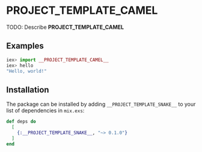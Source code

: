 <!--
![Elixir CI](https://github.com/notCalle/__PROJECT_TEMPLATE_REPO__/workflows/Elixir%20CI/badge.svg)
[![Coverage Status](https://coveralls.io/repos/github/notCalle/__PROJECT_TEMPLATE_REPO__/badge.svg?branch=master)](https://coveralls.io/github/notCalle/elixir-tagged?branch=master)
[![Hex package](https://img.shields.io/hexpm/v/__PROJECT_TEMPLATE_SNAKE__)](https://hex.pm/packages/__PROJECT_TEMPLATE_SNAKE__)
[![Hexdocs](https://img.shields.io/badge/hex-docs-orange)](https://hexdocs.pm/__PROJECT_TEMPLATE_SNAKE__)
[![License](https://img.shields.io/github/license/notCalle/__PROJECT_TEMPLATE_REPO__)](https://github.com/notCalle/__PROJECT_TEMPLATE_REPO__/blob/master/LICENSE.txt)
-->

# __PROJECT_TEMPLATE_CAMEL__

TODO: Describe __PROJECT_TEMPLATE_CAMEL__

## Examples

```elixir
iex> import __PROJECT_TEMPLATE_CAMEL__
iex> hello
"Hello, world!"
```

## Installation

The package can be installed by adding `__PROJECT_TEMPLATE_SNAKE__` to your
list of dependencies in `mix.exs`:

```elixir
def deps do
  [
    {:__PROJECT_TEMPLATE_SNAKE__, "~> 0.1.0"}
  ]
end
```
